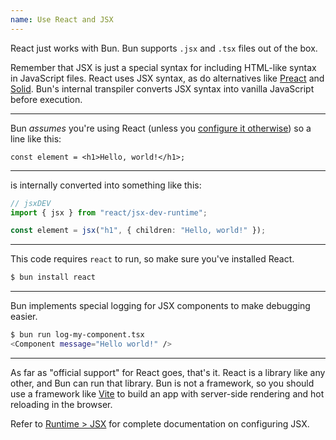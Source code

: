 ```yaml
---
name: Use React and JSX
---
```


React just works with Bun. Bun supports `.jsx` and `.tsx` files out of the box.

Remember that JSX is just a special syntax for including HTML-like syntax in JavaScript files. React uses JSX syntax, as do alternatives like [Preact](https://preactjs.com/) and [Solid](https://www.solidjs.com/). Bun's internal transpiler converts JSX syntax into vanilla JavaScript before execution.

---

Bun _assumes_ you're using React (unless you [configure it otherwise](https://bun.sh/docs/runtime/bunfig#jsx)) so a line like this:

```
const element = <h1>Hello, world!</h1>;
```

---

is internally converted into something like this:

```ts
// jsxDEV
import { jsx } from "react/jsx-dev-runtime";

const element = jsx("h1", { children: "Hello, world!" });
```

---

This code requires `react` to run, so make sure you've installed React.

```bash
$ bun install react
```

---

Bun implements special logging for JSX components to make debugging easier.

```bash
$ bun run log-my-component.tsx
<Component message="Hello world!" />
```

---

As far as "official support" for React goes, that's it. React is a library like any other, and Bun can run that library. Bun is not a framework, so you should use a framework like [Vite](https://vitejs.dev/) to build an app with server-side rendering and hot reloading in the browser.

Refer to [Runtime > JSX](https://bun.sh/docs/runtime/jsx) for complete documentation on configuring JSX.
